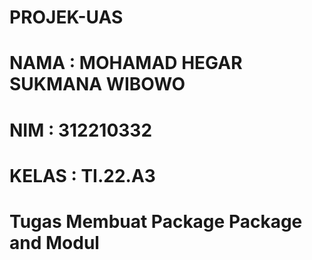# PROJEK-UAS
# NAMA : MOHAMAD HEGAR SUKMANA WIBOWO
#  NIM : 312210332
# KELAS : TI.22.A3
# Tugas Membuat Package Package and Modul
